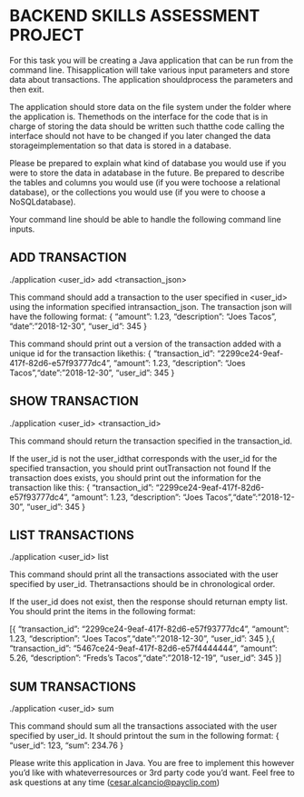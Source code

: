 # BACKEND SKILLS ASSESSMENT PROJECT
For this task you will be creating a Java application that can be run from the command line.  Thisapplication will take various input parameters and store data about transactions.  The application shouldprocess the parameters and then exit.

The application should store data on the file system under the folder where the application is.  Themethods on the interface for the code that is in charge of storing the data should be written such thatthe code calling the interface should not  have to be changed if you later changed the data storageimplementation so that  data is stored in a database.

Please be prepared to explain what kind of database you would use if you were to store the data in adatabase in the future.  Be prepared to describe the tables and columns you would use (if you were tochoose a relational database), or the collections you would use (if you were to choose a NoSQLdatabase).

Your command line should be able to handle the following command line inputs.

## ADD TRANSACTION
./application <user_id> add <transaction_json>

This command should add a transaction to the user specified in <user_id> using the information specified intransaction_json.  The transaction json will have the following format:
{ “amount”: 1.23, “description”: “Joes Tacos”, “date”:”2018-12-30”, “user_id”: 345 }

This command should print out a version of the transaction added with a unique id for the transaction likethis:
{ “transaction_id”: “2299ce24-9eaf-417f-82d6-e57f93777dc4”, “amount”: 1.23, “description”: “Joes Tacos”,“date”:”2018-12-30”, “user_id”: 345 }

## SHOW TRANSACTION
./application <user_id> <transaction_id>

This command should return the transaction specified in the transaction_id. 

If the user_id is not the user_idthat corresponds with the user_id for the specified transaction,  you should print outTransaction not found If the transaction does exists, you should print out the information for the transaction like this:
{ “transaction_id”: “2299ce24-9eaf-417f-82d6-e57f93777dc4”, “amount”: 1.23, “description”: “Joes Tacos”,“date”:”2018-12-30”, “user_id”: 345 }

## LIST TRANSACTIONS
./application <user_id> list

This command should print  all the transactions associated with the user specified by user_id. Thetransactions should be in chronological order. 

If the user_id does not exist, then the response should returnan empty list. You should print the items in the following format:

[{ “transaction_id”: “2299ce24-9eaf-417f-82d6-e57f93777dc4”, “amount”: 1.23, “description”: “Joes Tacos”,“date”:”2018-12-30”, “user_id”: 345 },{ “transaction_id”: “5467ce24-9eaf-417f-82d6-e57f4444444”, “amount”: 5.26, “description”: “Freds’s Tacos”,“date”:”2018-12-19”, “user_id”: 345 }]

## SUM TRANSACTIONS
./application <user_id> sum

This command should sum all the transactions associated with the user specified by user_id. 
It should printout the sum in the following format: 
{ “user_id”: 123, “sum”: 234.76 }

Please write this application in Java. You are free to implement this however you’d like with whateverresources or 3rd party code you’d want. Feel free to ask questions at any time (cesar.alcancio@payclip.com)
